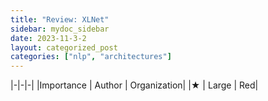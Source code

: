 ```yaml
---
title: "Review: XLNet"
sidebar: mydoc_sidebar
date: 2023-11-3-2
layout: categorized_post
categories: ["nlp", "architectures"]
---
```


|-|-|-|
|Importance | Author | Organization|
|★ | Large | Red|
